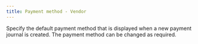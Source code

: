 ```yaml
---
title: Payment method - Vendor
---
```



Specify the default payment method that is displayed when a new payment journal is created. The payment method can be changed as required.
